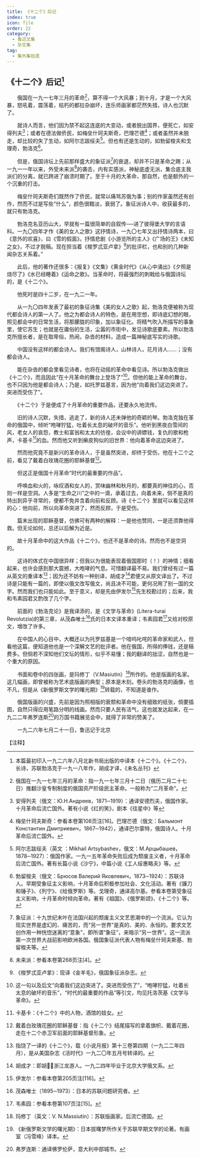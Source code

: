 ```yaml
---
title: 《十二个》后记
index: true
icon: file
order: 22
category:
  - 鲁迅文集
  - 杂文集
tag:  
  - 集外集拾遗
---
```


## 《十二个》后记[^1]

　　俄国在一九一七年三月的革命[^2]，算不得一个大风暴；到十月，才是一个大风暴，怒吼着，震荡着，枯朽的都拉杂崩坏，连乐师画家都茫然失措，诗人也沉默了。

　　就诗人而言，他们因为禁不起这连底的大变动，或者脱出国界，便死亡，如安得列夫[^3]；或者在德法做侨民，如梅垒什珂夫斯奇，巴理芒德[^4]；或者虽然并未脱走，却比较的失了生动，如阿尔志跋绥夫[^5]。但也有还是生动的，如勃留梭夫和戈理奇，勃洛克[^6]。

　　但是，俄国诗坛上先前那样盛大的象征派[^7]的衰退，却并不只是革命之赐；从一九一一年以来，外受未来派[^8]的袭击，内有实感派，神秘底虚无派，集合底主我派们的分离，就已跨进了崩溃时期了。至于十月的大革命，那自然，也是额外的一个沉重的打击。

　　梅垒什珂夫斯奇们既然作了侨民，就常以痛骂苏俄为事；别的作家虽然还有创作，然而不过是写些“什么”，颜色很黯淡，衰弱了。象征派诗人中，收获最多的，就只有勃洛克。

　　勃洛克名亚历山大，早就有一篇很简单的自叙传──进了彼得堡大学的言语科。一九〇四年才作《美的女人之歌》这抒情诗，一九〇七年又出抒情诗两本，曰《意外的欢喜》，曰《雪的假面》。抒情悲剧《小游览所的主人》《广场的王》《未知之女》，不过才脱稿。现在担当着《梭罗忒亚卢拿》[^9]的批评栏，也和别的几种新闻杂志关系着。”

　　此后，他的著作还很多：《报复》《文集》《黄金时代》《从心中涌出》《夕照是烧尽了》《水已经睡着》《运命之歌》。当革命时，将最强烈的刺戟给与俄国诗坛的，是《十二个》。

　　他死时是四十二岁，在一九二一年。

　　从一九〇四年发表了最初的象征诗集《美的女人之歌》起，勃洛克便被称为现代都会诗人的第一人了。他之为都会诗人的特色，是在用空想，即诗底幻想的眼，照见都会中的日常生活，将那朦胧的印象，加以象征化。将精气吹入所描写的事象里，使它苏生；也就是在庸俗的生活，尘嚣的市街中，发见诗歌底要素。所以勃洛克所擅长者，是在取卑俗，热闹，杂沓的材料，造成一篇神秘底写实的诗歌。

　　中国没有这样的都会诗人。我们有馆阁诗人，山林诗人，花月诗人……；没有都会诗人。

　　能在杂沓的都会里看见诗者，也将在动摇的革命中看见诗。所以勃洛克做出《十二个》，而且因此“在十月革命的舞台上登场了”[^10]。但他的能上革命的舞台，也不只因为他是都会诗人；乃是，如托罗兹基言，因为他“向着我们这边突进了。突进而受伤了”。

　　《十二个》于是便成了十月革命的重要作品，还要永久地流传。

　　旧的诗人沉默，失措，逃走了，新的诗人还未弹他的奇颖的琴。勃洛克独在革命的俄国中，倾听“咆哮狞猛，吐着长太息的破坏的音乐”。他听到黑夜白雪间的风，老女人的哀怨，教士和富翁和太太的彷徨，会议中的讲嫖钱，复仇的歌和枪声，卡基卡[^11]的血。然而他又听到癞皮狗似的旧世界：他向着革命这边突进了。

　　然而他究竟不是新兴的革命诗人，于是虽然突进，却终于受伤，他在十二个之前，看见了戴着白玫瑰花圈的耶稣基督[^12]。

　　但这正是俄国十月革命“时代的最重要的作品”。

　　呼唤血和火的，咏叹酒和女人的，赏味幽林和秋月的，都要真的神往的心，否则一样是空洞。人多是“生命之川”之中的一滴，承着过去，向着未来，倘不是真的特出到异乎寻常的，便都不免并含着向前和反顾。诗《十二个》里就可以看见这样的心：他向前，所以向革命突进了，然而反顾，于是受伤。

　　篇末出现的耶稣基督，仿佛可有两种的解释：一是他也赞同，一是还须靠他得救。但无论如何，总还以后解为近是。

　　故十月革命中的这大作品《十二个》，也还不是革命的诗。然而也不是空洞的。

　　这诗的体式在中国很异样；但我以为很能表现着俄国那时（！）的神情；细看起来，也许会感到那大震撼，大咆哮的气息。可惜翻译最不易。我们曾经有过一篇从英文的重译本[^13]；因为还不妨有一种别译，胡成才[^14]君便又从原文译出了。不过诗是只能有一篇的，即使以俄文改写俄文，尚且决不可能，更何况用了别一国的文字。然而我们也只能如此。至于意义，却是先由伊发尔[^15]先生校勘过的；后来，我和韦素园君又酌改了几个字。

　　前面的《勃洛克论》是我译添的，是《文学与革命》(Litera-turai Revolutzia)的第三章，从茂森唯士[^16]氏的日本文译本重译；韦素园君[^17]又给对校原文，增改了许多。

　　在中国人的心目中，大概还以为托罗兹基是一个喑呜叱咤的革命家和武人，但看他这篇，便知道他也是一个深解文艺的批评者。他在俄国，所得的俸钱，还是稿费多。但倘若不深知他们文坛的情形，似乎不易懂；我的翻译的拙涩，自然也是一个重大的原因。

　　书面和卷中的四张画，是玛修丁（V.Masiutin）[^18]所作的。他是版画的名家。这几幅画，即曾被称为艺术底版画的典型；原本是木刻。卷头的勃洛克的画像，也不凡，但是从《新俄罗斯文学的曙光期》[^19]转载的，不知道是谁作。

　　俄国版画的兴盛，先前是因为照相版的衰颓和革命中没有细致的纸张，倘要插图，自然只得应用笔路分明的线画。然而只要人民有活气，这也就发达起来，在一九二二年弗罗连斯[^20]的万国书籍展览会中，就得了非常的赞美了。

　　一九二六年七月二十一日，鲁迅记于北京

【注释】

[^1]: 本篇最初印入一九二六年八月北新书局出版的中译本《十二个》。《十二个》，长诗，苏联勃洛克于一九一八年作，胡成才译，《未名丛刊》

[^2]: 俄国在一九一七年三月的革命：指一九一七年三月十二日（俄历二月二十七日）推翻沙皇专制制度的俄国资产阶级民主革命。一般称为“二月革命”。

[^3]: 安得列夫（俄文：Ю.Н.Андреев，1871─1919）：通译安德烈夫，俄国作家。十月革命后流亡国外。著有小说《红的笑》，剧本《往星中》等

[^4]: 梅垒什珂夫斯奇：参看本卷第108页注[16]。巴理芒德（俄文：Бальмонт Константин Дмитриевич，1867─1942），通译巴尔蒙特，俄国诗人。十月革命后流亡国外。

[^5]: 阿尔志跋绥夫（英文 ：Mikhail Artsybashev，俄文：М.Арцыбашев，1878─1927）：俄国作家。一九一五年革命失败后成为颓废主义者，十月革命后流亡国外。著有长篇小说《沙宁》，中篇小说《工人绥惠略夫》等。

[^6]: 勃留梭夫（俄文：Брюсов Валерий Яковлевич，1873─1924）：苏联诗人。早期受象征主义影响，十月革命后积极参加社会、文化活动。著有《镰刀和锤子》、《列宁》、《给俄罗斯》等。戈理奇，通译高尔基。参看本卷第受象征主义影响，十月革命时倾向革命。著有《祖国》、《俄罗斯颂》、《十二个》等。

[^7]: 象征派：十九世纪末叶在法国兴起的颓废主义文艺思潮中的一个流派。它认为现实世界是虚幻的、痛苦的，而“另一世界”是真的、美的、永恒的。要求文艺创作用一种恍惚迷离的“意象”，即所谓“象征”，来暗示“另一世界”。这一流派第一次世界大战前影响欧洲各国。俄国象征派代表人物有梅垒什珂夫斯基、勃留梭夫等。

[^8]: 未来派：参看本卷第268页注[4]。

[^9]: 《梭罗忒亚卢拿》：现译《金羊毛》，俄国象征派杂志。

[^10]: 这一句以及后文“向着我们这边突进了。突进而受伤了”，“咆哮狞猛，吐着长太息的破坏的音乐”，“时代的最重要的作品”等引文，均见托洛茨基《文学与革命》。

[^11]: 卡基卡：《十二个》中的人物，酒馆的妓女。

[^12]: 戴着白玫瑰花圈的耶稣基督：指《十二个》结尾描写的拿着旗帜、戴着花圈，走在十二个赤卫军前面的耶稣基督形象。

[^13]: 指饶了一译的《十二个》，载《小说月报》第十三卷第四期（一九二二年四月），是从美国杂志《活时代》一九二〇年五月号转译的。

[^14]: 胡成才：即胡，浙江龙游人。一九二四年毕业于北京大学俄文系。

[^15]: 伊发尔：参看本卷第205页注[116]。

[^16]: 茂森唯士（1895─1973）：日本的苏联问题研究者。

[^17]: 韦素园：参看本卷第107页注[15]。

[^18]: 玛修丁（英文：V. N.Massiutin）：苏联版画家。后流亡德国。

[^19]: 《新俄罗斯文学的曙光期》：日本拔曙梦所作关于苏联早期文学的论著。有画室（冯雪峰）译本。

[^20]: 弗罗连斯：通译佛罗伦萨，意大利中部城市。
